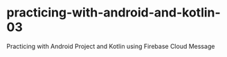 # practicing-with-android-and-kotlin-03
Practicing with Android Project and Kotlin using Firebase Cloud Message
